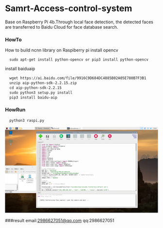 # Samrt-Access-control-system
Base on Raspberry Pi 4b.Through local face detection, the detected faces are transferred to Baidu Cloud for face database search.

### HowTo
How to build ncnn library on Raspiberry pi
install opencv
``` shell
  sudo apt-get install python-opencv or pip3 install python-opencv
```
install baiduaip 
``` shell
  wget https://ai.baidu.com/file/9916C9D684DC4885B02A05E780B7F3B1
  unzip aip-python-sdk-2.2.15.zip
  cd aip-python-sdk-2.2.15
  sudo python3 setup.py install
  pip3 install baidu-aip
```  
### HowRun
``` shell
  python3 raspi.py
 ``` 
  
  
  ![Image text](https://raw.githubusercontent.com/zzz9h/Samrt-Access-control-system/master/example.png)


###result
email:2986627051@qq.com 
qq:2986627051 



